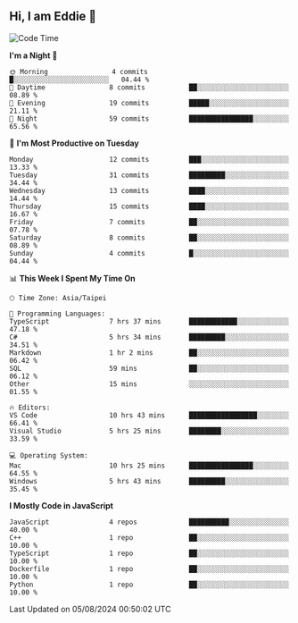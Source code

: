 ## Hi, I am Eddie 👋

<!--START_SECTION:waka-->
![Code Time](http://img.shields.io/badge/Code%20Time-243%20hrs%207%20mins-blue)

**I'm a Night 🦉** 

```text
🌞 Morning                4 commits           █░░░░░░░░░░░░░░░░░░░░░░░░   04.44 % 
🌆 Daytime                8 commits           ██░░░░░░░░░░░░░░░░░░░░░░░   08.89 % 
🌃 Evening                19 commits          █████░░░░░░░░░░░░░░░░░░░░   21.11 % 
🌙 Night                  59 commits          ████████████████░░░░░░░░░   65.56 % 
```
📅 **I'm Most Productive on Tuesday** 

```text
Monday                   12 commits          ███░░░░░░░░░░░░░░░░░░░░░░   13.33 % 
Tuesday                  31 commits          █████████░░░░░░░░░░░░░░░░   34.44 % 
Wednesday                13 commits          ████░░░░░░░░░░░░░░░░░░░░░   14.44 % 
Thursday                 15 commits          ████░░░░░░░░░░░░░░░░░░░░░   16.67 % 
Friday                   7 commits           ██░░░░░░░░░░░░░░░░░░░░░░░   07.78 % 
Saturday                 8 commits           ██░░░░░░░░░░░░░░░░░░░░░░░   08.89 % 
Sunday                   4 commits           █░░░░░░░░░░░░░░░░░░░░░░░░   04.44 % 
```


📊 **This Week I Spent My Time On** 

```text
🕑︎ Time Zone: Asia/Taipei

💬 Programming Languages: 
TypeScript               7 hrs 37 mins       ████████████░░░░░░░░░░░░░   47.18 % 
C#                       5 hrs 34 mins       █████████░░░░░░░░░░░░░░░░   34.51 % 
Markdown                 1 hr 2 mins         ██░░░░░░░░░░░░░░░░░░░░░░░   06.42 % 
SQL                      59 mins             ██░░░░░░░░░░░░░░░░░░░░░░░   06.12 % 
Other                    15 mins             ░░░░░░░░░░░░░░░░░░░░░░░░░   01.55 % 

🔥 Editors: 
VS Code                  10 hrs 43 mins      █████████████████░░░░░░░░   66.41 % 
Visual Studio            5 hrs 25 mins       ████████░░░░░░░░░░░░░░░░░   33.59 % 

💻 Operating System: 
Mac                      10 hrs 25 mins      ████████████████░░░░░░░░░   64.55 % 
Windows                  5 hrs 43 mins       █████████░░░░░░░░░░░░░░░░   35.45 % 
```

**I Mostly Code in JavaScript** 

```text
JavaScript               4 repos             ██████████░░░░░░░░░░░░░░░   40.00 % 
C++                      1 repo              ██░░░░░░░░░░░░░░░░░░░░░░░   10.00 % 
TypeScript               1 repo              ██░░░░░░░░░░░░░░░░░░░░░░░   10.00 % 
Dockerfile               1 repo              ██░░░░░░░░░░░░░░░░░░░░░░░   10.00 % 
Python                   1 repo              ██░░░░░░░░░░░░░░░░░░░░░░░   10.00 % 
```




 Last Updated on 05/08/2024 00:50:02 UTC
<!--END_SECTION:waka-->
